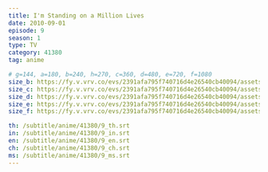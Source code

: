 ```yaml
---
title: I'm Standing on a Million Lives
date: 2010-09-01
episode: 9
season: 1
type: TV
category: 41380
tag: anime

# g=144, a=180, b=240, h=270, c=360, d=480, e=720, f=1080
size_b: https://fy.v.vrv.co/evs/2391afa795f740716d4e26540cb40094/assets/8469cd4ac5155dcdd957615c21b6e445_3899973.mp4
size_c: https://fy.v.vrv.co/evs/2391afa795f740716d4e26540cb40094/assets/8469cd4ac5155dcdd957615c21b6e445_3899972.mp4
size_d: https://fy.v.vrv.co/evs/2391afa795f740716d4e26540cb40094/assets/8469cd4ac5155dcdd957615c21b6e445_3899974.mp4
size_e: https://fy.v.vrv.co/evs/2391afa795f740716d4e26540cb40094/assets/8469cd4ac5155dcdd957615c21b6e445_3899975.mp4
size_f: https://fy.v.vrv.co/evs/2391afa795f740716d4e26540cb40094/assets/8469cd4ac5155dcdd957615c21b6e445_3899976.mp4

th: /subtitle/anime/41380/9_th.srt
in: /subtitle/anime/41380/9_in.srt
en: /subtitle/anime/41380/9_en.srt
ch: /subtitle/anime/41380/9_ch.srt
ms: /subtitle/anime/41380/9_ms.srt
---
```

